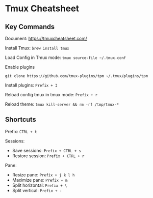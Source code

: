# Tmux Cheatsheet

## Key Commands

Document: https://tmuxcheatsheet.com/

Install Tmux: `brew install tmux`

Load Config in Tmux mode: `tmux source-file ~/.tmux.conf`

Enable plugins

```
git clone https://github.com/tmux-plugins/tpm ~/.tmux/plugins/tpm
```

Install plugins: `Prefix + I`

Reload config tmux in tmux mode: `Prefix + r`

Reload theme: `tmux kill-server && rm -rf /tmp/tmux-*`

## Shortcuts

Prefix: `CTRL + t`

Sessions:
- Save sessions: `Prefix + CTRL + s`
- Restore session: `Prefix + CTRL + r`

Pane:
- Resize pane: `Prefix + j k l h`
- Maximize pane: `Prefix + m`
- Split horizontal: `Prefix + \` 
- Split vertical: `Prefix + -`










